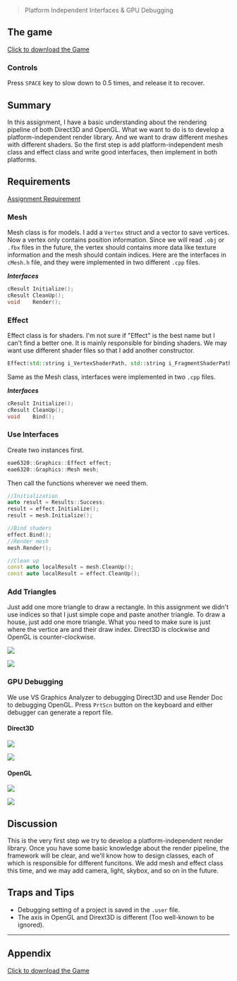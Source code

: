 > Platform Independent Interfaces & GPU Debugging


## The game
[Click to download the Game](/assets/A02_Zhitao.zip)
### Controls
Press `SPACE` key to slow down to 0.5 times, and release it to recover.

## Summary

In this assignment, I have a basic understanding about the rendering pipeline of both Direct3D and OpenGL. What we want to do is to develop a platform-independent render library. And we want to draw different meshes with different shaders. So the first step is add platform-independent mesh class and effect class and write good interfaces, then implement in both platforms.

## Requirements
[Assignment Requirement](/assets/Requirement_02.pdf)

### Mesh
Mesh class is for models. I add a `Vertex` struct and a vector to save vertices. Now a vertex only contains position information. Since we will read `.obj` or `.fbx` files in the future, the vertex should contains more data like texture information and the mesh should contain indices.
Here are the interfaces in `cMesh.h` file, and they were implemented in two different `.cpp` files.

***Interfaces***
```c++
cResult Initialize();
cResult CleanUp();
void	Render();
```

### Effect
Effect class is for shaders. I'm not sure if "Effect" is the best name but I can't find a better one. It is mainly responsible for binding shaders. We may want use different shader files so that I add another constructor.
```c++
Effect(std::string i_VertexShaderPath, std::string i_FragmentShaderPath);
```
Same as the Mesh class, interfaces were implemented in two `.cpp` files.

***Interfaces***
```c++
cResult Initialize();
cResult CleanUp();
void    Bind();
```

### Use Interfaces
Create two instances first.
```c++
eae6320::Graphics::Effect effect;
eae6320::Graphics::Mesh mesh;
```
Then call the functions wherever we need them.
```c++
//Initialization
auto result = Results::Success;
result = effect.Initialize();
result = mesh.Initialize();

//Bind shaders
effect.Bind();
//Render mesh
mesh.Render();

//Clean up
const auto localResult = mesh.CleanUp();
const auto localResult = effect.CleanUp();
```

### Add Triangles
Just add one more triangle to draw a rectangle. In this assignment we didn't use indices so that I just simple cope and paste another triangle. To draw a house, just add one more triangle. What you need to make sure is just where the vertice are and their draw index. Direct3D is clockwise and OpenGL is counter-clockwise.

![](/img/in-post/write-up-02/run.JPG)

![](/img/in-post/write-up-02/house.JPG)

### GPU Debugging

We use VS Graphics Analyzer to debugging Direct3D and use Render Doc to debugging OpenGL. Press `PrtScn` button on the keyboard and either debugger can generate a report file.

#### Direct3D
![](/img/in-post/write-up-02/vsreport.JPG)

![](/img/in-post/write-up-02/vsdiagnose.JPG)


#### OpenGL
![](/img/in-post/write-up-02/rd.JPG)

![](/img/in-post/write-up-02/rdtv.JPG)

## Discussion
This is the very first step we try to develop a platform-independent render library. Once you have some basic knowledge about the render pipeline, the framework will be clear, and we'll know how to design classes, each of which is responsible for different funcitons. We add mesh and effect class this time, and we may add camera, light, skybox, and so on in the future. 

## Traps and Tips
* Debugging setting of a project is saved in the `.user` file.
* The axis in OpenGL and Dirext3D is different (Too well-known to be ignored).

---

## Appendix

[Click to download the Game](/assets/A02_Zhitao.zip)
